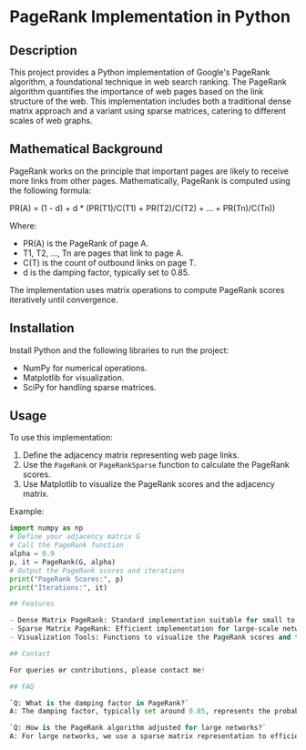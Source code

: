 # PageRank Implementation in Python

## Description
This project provides a Python implementation of Google's PageRank algorithm, a foundational technique in web search ranking. The PageRank algorithm quantifies the importance of web pages based on the link structure of the web. This implementation includes both a traditional dense matrix approach and a variant using sparse matrices, catering to different scales of web graphs.

## Mathematical Background
PageRank works on the principle that important pages are likely to receive more links from other pages. Mathematically, PageRank is computed using the following formula:

PR(A) = (1 - d) + d * (PR(T1)/C(T1) + PR(T2)/C(T2) + ... + PR(Tn)/C(Tn))

Where:
- PR(A) is the PageRank of page A.
- T1, T2, ..., Tn are pages that link to page A.
- C(T) is the count of outbound links on page T.
- d is the damping factor, typically set to 0.85.

The implementation uses matrix operations to compute PageRank scores iteratively until convergence.

## Installation
Install Python and the following libraries to run the project:
- NumPy for numerical operations.
- Matplotlib for visualization.
- SciPy for handling sparse matrices.

## Usage
To use this implementation:
1. Define the adjacency matrix representing web page links.
2. Use the `PageRank` or `PageRankSparse` function to calculate the PageRank scores.
3. Use Matplotlib to visualize the PageRank scores and the adjacency matrix.

Example:
```python
import numpy as np
# Define your adjacency matrix G
# Call the PageRank function
alpha = 0.9
p, it = PageRank(G, alpha)
# Output the PageRank scores and iterations
print("PageRank Scores:", p)
print("Iterations:", it)

## Features

- Dense Matrix PageRank: Standard implementation suitable for small to medium-sized networks.
- Sparse Matrix PageRank: Efficient implementation for large-scale networks using sparse matrix techniques.
- Visualization Tools: Functions to visualize the PageRank scores and the structure of the web graph.

## Contact

For queries or contributions, please contact me!

## FAQ

`Q: What is the damping factor in PageRank?`
A: The damping factor, typically set around 0.85, represents the probability that a user will continue clicking on links, as opposed to starting a new search.

`Q: How is the PageRank algorithm adjusted for large networks?`
A: For large networks, we use a sparse matrix representation to efficiently compute PageRank without storing the entire adjacency matrix in memory.
